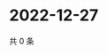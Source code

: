 # 2022-12-27

共 0 条

<!-- BEGIN WEIBO -->
<!-- 最后更新时间 Tue Dec 27 2022 23:13:55 GMT+0800 (China Standard Time) -->

<!-- END WEIBO -->
